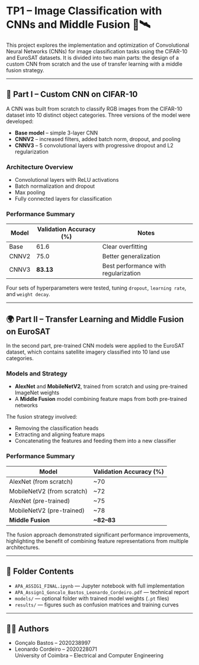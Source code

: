 # TP1 – Image Classification with CNNs and Middle Fusion 🧠🛰️

This project explores the implementation and optimization of Convolutional Neural Networks (CNNs) for image classification tasks using the CIFAR-10 and EuroSAT datasets. It is divided into two main parts: the design of a custom CNN from scratch and the use of transfer learning with a middle fusion strategy.

---

## 🧩 Part I – Custom CNN on CIFAR-10

A CNN was built from scratch to classify RGB images from the CIFAR-10 dataset into 10 distinct object categories. Three versions of the model were developed:

- **Base model** – simple 3-layer CNN
- **CNNV2** – increased filters, added batch norm, dropout, and pooling
- **CNNV3** – 5 convolutional layers with progressive dropout and L2 regularization

### Architecture Overview

- Convolutional layers with ReLU activations  
- Batch normalization and dropout  
- Max pooling  
- Fully connected layers for classification  

### Performance Summary

| Model   | Validation Accuracy (%) | Notes                              |
|---------|--------------------------|-------------------------------------|
| Base    | 61.6                     | Clear overfitting                   |
| CNNV2   | 75.0                     | Better generalization               |
| CNNV3   | **83.13**                | Best performance with regularization |

Four sets of hyperparameters were tested, tuning `dropout`, `learning rate`, and `weight decay`.

---

## 🌍 Part II – Transfer Learning and Middle Fusion on EuroSAT

In the second part, pre-trained CNN models were applied to the EuroSAT dataset, which contains satellite imagery classified into 10 land use categories.

### Models and Strategy

- **AlexNet** and **MobileNetV2**, trained from scratch and using pre-trained ImageNet weights
- A **Middle Fusion** model combining feature maps from both pre-trained networks

The fusion strategy involved:

- Removing the classification heads  
- Extracting and aligning feature maps  
- Concatenating the features and feeding them into a new classifier  

### Performance Summary

| Model                     | Validation Accuracy (%) |
|---------------------------|--------------------------|
| AlexNet (from scratch)    | ~70                      |
| MobileNetV2 (from scratch)| ~72                      |
| AlexNet (pre-trained)     | ~75                      |
| MobileNetV2 (pre-trained) | ~78                      |
| **Middle Fusion**         | **~82–83**                |

The fusion approach demonstrated significant performance improvements, highlighting the benefit of combining feature representations from multiple architectures.

---

## 📁 Folder Contents

- `APA_ASSIG1_FINAL.ipynb` — Jupyter notebook with full implementation  
- `APA_Assign1_Goncalo_Bastos_Leonardo_Cordeiro.pdf` — technical report  
- `models/` — optional folder with trained model weights (`.pt` files)  
- `results/` — figures such as confusion matrices and training curves  

---

## 👨‍💻 Authors

- Gonçalo Bastos – 2020238997  
- Leonardo Cordeiro – 2020228071  
University of Coimbra – Electrical and Computer Engineering
